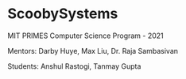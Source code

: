 # ScoobySystems
MIT PRIMES Computer Science Program - 2021 

Mentors: Darby Huye, Max Liu, Dr. Raja Sambasivan

Students: Anshul Rastogi, Tanmay Gupta
